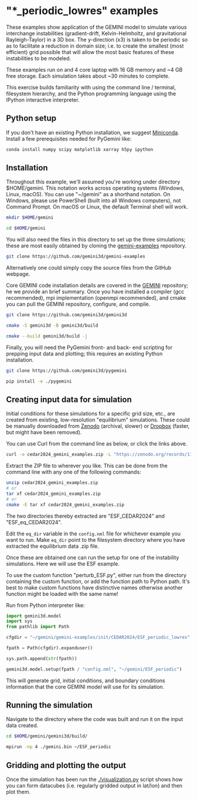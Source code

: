 # "*\_periodic\_lowres" examples

These examples show application of the GEMINI model to simulate various interchange instabilities (gradient-drift, Kelvin-Helmholtz, and gravitational Rayleigh-Taylor) in a 3D box.
The y-direction (x3) is taken to be periodic so as to facilitate a reduction in domain size; i.e.  to create the smallest (most efficient) grid possible that will allow the most basic features of these instabilities to be modeled.

These examples run on and 4 core laptop with 16 GB memory and ~4 GB free storage.
Each simulation takes about ~30 minutes to complete.

This exercise builds familiarity with using the command line / terminal, filesystem hierarchy, and the Python programming language using the IPython interactive interpreter.

## Python setup

If you don't have an existing Python installation, we suggest
[Miniconda](https://docs.anaconda.com/free/miniconda/index.html#quick-command-line-install).
Install a few prerequisites needed for PyGemini like:

```sh
conda install numpy scipy matplotlib xarray h5py ipython
```

## Installation

Throughout this example, we'll assumed you're working under directory $HOME/gemini.
This notation works across operating systems (Windows, Linux, macOS).
You can use "~/gemini" as a shorthand notation.
On Windows, please use PowerShell (built into all Windows computers), not Command Prompt.
On macOS or Linux, the default Terminal shell will work.

```sh
mkdir $HOME/gemini

cd $HOME/gemini
```

You will also need the files in this directory to set up the three simulations; these are most easily obtained by cloning the
[gemini-examples](https://github.com/gemini3d/gemini-examples) repository.

```sh
git clone https://github.com/gemini3d/gemini-examples
```

Alternatively one could simply copy the source files from the GitHub webpage.

Core GEMINI code installation details are covered in the
[GEMINI](https://github.com/gemini3d/gemini)
repository; he we provide an brief summary.
Once you have installed a compiler (gcc recommended), mpi implementation (openmpi recommended), and cmake you can pull the GEMINI repository, configure, and compile.

```sh
git clone https://github.com/gemini3d/gemini3d

cmake -S gemini3d -B gemini3d/build

cmake --build gemini3d/build -j
```

Finally, you will need the PyGemini front- and back- end scripting for prepping input data and plotting; this requires an existing Python installation.

```sh
git clone https://github.com/gemini3d/pygemini

pip install -e ./pygemini
```

## Creating input data for simulation

Initial conditions for these simulations for a specific grid size, etc., are created from existing, low-resolution "equilibrium" simulations.
These could be manually downloaded from
[Zenodo](https://zenodo.org/records/11509797) (archival, slower)
or
[Dropbox](https://www.dropbox.com/scl/fo/d2b0so28oom1cfr3jlzhz/AI1l23BNLSrqcrtqru4lEDo?rlkey=t6ko7zy6xfmkw9rpmpzh2yqjt&e=1&st=yziwgr4p&dl=0) (faster, but might have been removed).

You can use Curl from the command line as below, or click the links above.

```sh
curl -o cedar2024_gemini_examples.zip -L "https://zenodo.org/records/11509797/files/CEDAR2024_examples.zip?download=1"
```

Extract the ZIP file to wherever you like.
This can be done from the command line with any one of the following commands:

```sh
unzip cedar2024_gemini_examples.zip
# or
tar xf cedar2024_gemini_examples.zip
# or
cmake -E tar xf cedar2024_gemini_examples.zip
```

The two directories thereby extracted are "ESF_CEDAR2024" and "ESF_eq_CEDAR2024".

Edit the `eq_dir` variable in the `config.nml` file for whichever example you want to run.
Make `eq_dir` point to the filesystem directory where you have extracted the equilibrium data .zip file.

Once these are obtained one can run the setup for one of the instability simulations.
Here we will use the ESF example.

To use the custom function "perturb_ESF.py", either run from the directory containing the custom function, or add the function path to Python path.
It's best to make custom functions have distinctive names otherwise another function might be loaded with the same name!

Run from Python interpreter like:

```python
import gemini3d.model
import sys
from pathlib import Path

cfgdir = "~/gemini/gemini-examples/init/CEDAR2024/ESF_periodic_lowres"

fpath = Path(cfgdir).expanduser()

sys.path.append(str(fpath))

gemini3d.model.setup(fpath / "config.nml", "~/gemini/ESF_periodic")
```

This will generate grid, initial conditions, and boundary conditions information that the core GEMINI model will use for its simulation.


## Running the simulation

Navigate to the directory where the code was built and run it on the input data created.

```sh
cd $HOME/gemini/gemini3d/build/

mpirun -np 4 ./gemini.bin ~/ESF_periodic
```


## Gridding and plotting the output

Once the simulation has been run the
[./visualization.py](./visualization.py)
script shows how you can form datacubes (i.e. regularly gridded output in lat/lon) and then plot them.
